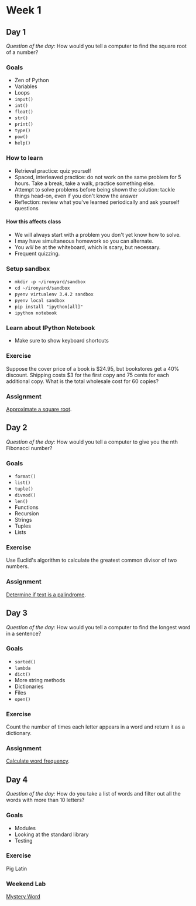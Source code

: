 # Week 1

## Day 1

*Question of the day:* How would you tell a computer to find the square root of a number?

### Goals

* Zen of Python
* Variables
* Loops
* `input()`
* `int()`
* `float()`
* `str()`
* `print()`
* `type()`
* `pow()`
* `help()`

### How to learn

* Retrieval practice: quiz yourself
* Spaced, interleaved practice: do not work on the same problem for 5 hours. Take a break, take a walk, practice something else.
* Attempt to solve problems before being shown the solution: tackle things head-on, even if you don't know the answer
* Reflection: review what you've learned periodically and ask yourself questions

#### How this affects class

* We will always start with a problem you don't yet know how to solve.
* I may have simultaneous homework so you can alternate.
* You _will_ be at the whiteboard, which is scary, but necessary.
* Frequent quizzing.

### Setup sandbox

* `mkdir -p ~/ironyard/sandbox`
* `cd ~/ironyard/sandbox`
* `pyenv virtualenv 3.4.2 sandbox`
* `pyenv local sandbox`
* `pip install "ipython[all]"`
* `ipython notebook`

### Learn about IPython Notebook

* Make sure to show keyboard shortcuts

### Exercise

Suppose the cover price of a book is $24.95, but bookstores get a 40% discount. Shipping costs $3 for the first copy and 75 cents for each additional copy. What is the total wholesale cost for 60 copies?

### Assignment

[Approximate a square root](https://github.com/theironyard/python-assignments/tree/master/basics/approximate-square-root).

## Day 2

*Question of the day:* How would you tell a computer to give you the nth Fibonacci number?

### Goals

* `format()`
* `list()`
* `tuple()`
* `divmod()`
* `len()`
* Functions
* Recursion
* Strings
* Tuples
* Lists

### Exercise

Use Euclid's algorithm to calculate the greatest common divisor of two numbers.

### Assignment

[Determine if text is a palindrome](https://github.com/theironyard/python-assignments/tree/master/basics/palindrome).

## Day 3

*Question of the day:* How would you tell a computer to find the longest word in a sentence?

### Goals

* `sorted()`
* `lambda`
* `dict()`
* More string methods
* Dictionaries
* Files
* `open()`

### Exercise

Count the number of times each letter appears in a word and return it as a dictionary.

### Assignment

[Calculate word frequency](https://github.com/theironyard/python-assignments/tree/master/basics/word-frequency).

## Day 4

*Question of the day:* How do you take a list of words and filter out all the words with more than 10 letters?

### Goals

* Modules
* Looking at the standard library
* Testing

### Exercise

Pig Latin

### Weekend Lab

[Mystery Word](https://github.com/theironyard/python-assignments/tree/master/basics/mystery-word)
